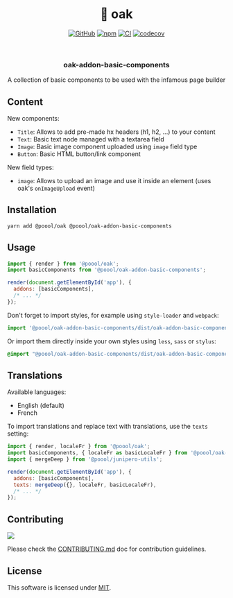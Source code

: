 <div align="center">

<h1>🌳 oak</h1>

[![GitHub](https://img.shields.io/github/license/p3ol/oak.svg)](https://github.com/p3ol/oak)
[![npm](https://img.shields.io/npm/v/@poool/oak-addon-basic-components.svg)](https://www.npmjs.com/package/@poool/oak-addon-basic-components)
[![CI](https://github.com/p3ol/oak/actions/workflows/ci.yml/badge.svg)](https://github.com/p3ol/oak/actions/workflows/ci.yml)
[![codecov](https://codecov.io/gh/p3ol/oak/branch/master/graph/badge.svg)](https://codecov.io/gh/p3ol/oak)

<br />
<h3>oak-addon-basic-components</h3>
<p>A collection of basic components to be used with the infamous page builder</p>

</div>

## Content

New components:
- `Title`: Allows to add pre-made hx headers (h1, h2, ...) to your content
- `Text`: Basic text node managed with a textarea field
- `Image`: Basic image component uploaded using `image` field type
- `Button`: Basic HTML button/link component

New field types:
- `image`: Allows to upload an image and use it inside an element (uses oak's `onImageUpload` event)


## Installation

```bash
yarn add @poool/oak @poool/oak-addon-basic-components
```

## Usage

```javascript
import { render } from '@poool/oak';
import basicComponents from '@poool/oak-addon-basic-components';

render(document.getElementById('app'), {
  addons: [basicComponents],
  /* ... */
});
```

Don't forget to import styles, for example using `style-loader` and `webpack`:

```javascript
import '@poool/oak-addon-basic-components/dist/oak-addon-basic-components.min.css';
```

Or import them directly inside your own styles using `less`, `sass` or `stylus`:

```css
@import "@poool/oak-addon-basic-components/dist/oak-addon-basic-components.min.css";
```

## Translations

Available languages:
- English (default)
- French

To import translations and replace text with translations, use the `texts` setting:

```js
import { render, localeFr } from '@poool/oak';
import basicComponents, { localeFr as basicLocaleFr } from '@poool/oak-addon-basic-components';
import { mergeDeep } from '@poool/junipero-utils';

render(document.getElementById('app'), {
  addons: [basicComponents],
  texts: mergeDeep({}, localeFr, basicLocaleFr),
  /* ... */
});
```

## Contributing

[![](https://contrib.rocks/image?repo=p3ol/oak)](https://github.com/p3ol/oak/graphs/contributors)

Please check the [CONTRIBUTING.md](https://github.com/p3ol/oak/blob/master/CONTRIBUTING.md) doc for contribution guidelines.

## License

This software is licensed under [MIT](https://github.com/p3ol/oak/blob/master/LICENSE).

